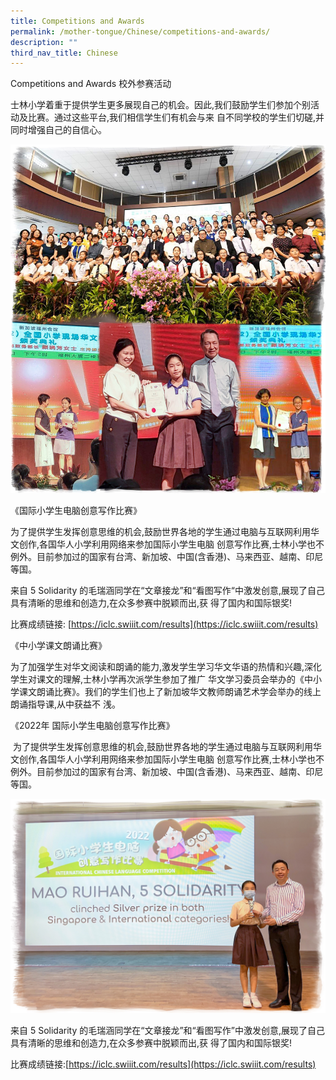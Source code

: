 ```yaml
---
title: Competitions and Awards
permalink: /mother-tongue/Chinese/competitions-and-awards/
description: ""
third_nav_title: Chinese
---
```

Competitions and Awards
校外参赛活动

士林小学着重于提供学生更多展现自己的机会。因此,我们鼓励学生们参加个别活动及比赛。通过这些平台,我们相信学生们有机会与来 自不同学校的学生们切磋,并同时增强自己的自信心。

![](/images/Mother%20Tongue/Competitions%20and%20Awards/B%20Collage%2002.jpg)

《国际小学生电脑创意写作比赛》

为了提供学生发挥创意思维的机会,鼓励世界各地的学生通过电脑与互联网利用华文创作,各国华人小学利用网络来参加国际小学生电脑 创意写作比赛,士林小学也不例外。目前参加过的国家有台湾、新加坡、中国(含香港)、马来西亚、越南、印尼等国。

来自 5 Solidarity 的毛瑞涵同学在“文章接龙”和“看图写作“中激发创意,展现了自己具有清晰的思维和创造力,在众多参赛中脱颖而出,获 得了国内和国际银奖!

比赛成绩链接: [https://iclc.swiiit.com/results](https://iclc.swiiit.com/results)

《中小学课文朗诵比赛》

为了加强学生对华文阅读和朗诵的能力,激发学生学习华文华语的热情和兴趣,深化学生对课文的理解,士林小学再次派学生参加了推广 华文学习委员会举办的《中小学课文朗诵比赛》。我们的学生们也上了新加坡华文教师朗诵艺术学会举办的线上朗诵指导课,从中获益不 浅。
         
《2022年 国际小学生电脑创意写作比赛》

 为了提供学生发挥创意思维的机会,鼓励世界各地的学生通过电脑与互联网利用华文创作,各国华人小学利用网络来参加国际小学生电脑 创意写作比赛,士林小学也不例外。目前参加过的国家有台湾、新加坡、中国(含香港)、马来西亚、越南、印尼等国。

![](/images/Mother%20Tongue/Competitions%20and%20Awards/A-Mao%20Ruihan-edited02.jpg)

来自 5 Solidarity 的毛瑞涵同学在“文章接龙”和“看图写作”中激发创意,展现了自己具有清晰的思维和创造力,在众多参赛中脱颖而出,获 得了国内和国际银奖!

比赛成绩链接:[https://iclc.swiiit.com/results](https://iclc.swiiit.com/results)
